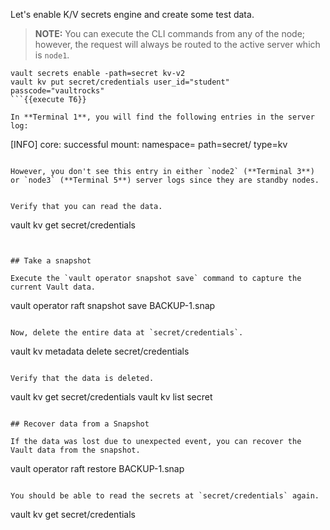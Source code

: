 Let's enable K/V secrets engine and create some test data.

> **NOTE:** You can execute the CLI commands from any of the node; however, the request will always be routed to the active server which is `node1`.  

```
vault secrets enable -path=secret kv-v2
vault kv put secret/credentials user_id="student" passcode="vaultrocks"
```{{execute T6}}

In **Terminal 1**, you will find the following entries in the server log:

```
[INFO]  core: successful mount: namespace= path=secret/ type=kv
```

However, you don't see this entry in either `node2` (**Terminal 3**) or `node3` (**Terminal 5**) server logs since they are standby nodes.


Verify that you can read the data.

```
vault kv get secret/credentials
```{{execute T2}}


## Take a snapshot

Execute the `vault operator snapshot save` command to capture the current Vault data.

```
vault operator raft snapshot save BACKUP-1.snap
```{{execute T2}}

Now, delete the entire data at `secret/credentials`.

```
vault kv metadata delete secret/credentials
```{{execute T2}}

Verify that the data is deleted.

```
vault kv get secret/credentials
vault kv list secret
```{{execute T2}}

## Recover data from a Snapshot

If the data was lost due to unexpected event, you can recover the Vault data from the snapshot.

```
vault operator raft restore BACKUP-1.snap
```{{execute T2}}

You should be able to read the secrets at `secret/credentials` again.

```
vault kv get secret/credentials
```{{execute T2}}
